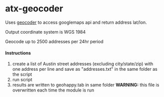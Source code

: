 # atx-geocoder
Uses [geocoder](https://pypi.python.org/pypi/geocoder) to access googlemaps api and return address lat/lon. 

Output coordinate system is WGS 1984

Geocode up to 2500 addresses per 24hr period

#### Instructions
1. create a list of Austin street addresses (excluding city/state/zip) with one address per line and save as "addresses.txt" in the same folder as the script
2. run script
3. results are written to geohappy.tab in same folder **WARNING:** this file is overwritten each time the module is run
